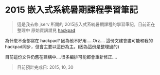 2015 嵌入式系統暑期課程學習筆記
==========
> 這是我去修 jserv 所開的 2015嵌入式系統暑期課程的學習筆記，目前正在整理中
> 原始資訊請見 [hackpad](https://embedded2015.hackpad.com/2015--OsxFmQOf0cd)

為什麼不全部寫在 hackpad? 因為他不好用.....Orz....
這份文建會盡可能和我的hackpad同步，但會主要以這份為主。(因為這份是整理過的)

目前這份文件仍舊在建構中....很多編排可能都會重新修正....

> 目前預計完成日: 2015, 10, 30